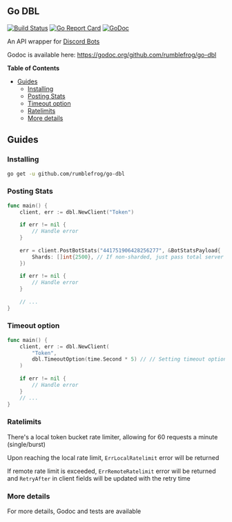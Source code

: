 ## Go DBL

[![Build Status](https://travis-ci.com/rumblefrog/go-dbl.svg?branch=master)](https://travis-ci.com/rumblefrog/go-dbl)
[![Go Report Card](https://goreportcard.com/badge/github.com/rumblefrog/go-dbl)](https://goreportcard.com/report/github.com/rumblefrog/go-dbl)
[![GoDoc](https://godoc.org/github.com/rumblefrog/go-dbl?status.svg)](https://godoc.org/github.com/rumblefrog/go-dbl)

An API wrapper for [Discord Bots](https://discordbots.org/)

Godoc is available here: https://godoc.org/github.com/rumblefrog/go-dbl

<!-- START doctoc generated TOC please keep comment here to allow auto update -->
<!-- DON'T EDIT THIS SECTION, INSTEAD RE-RUN doctoc TO UPDATE -->
**Table of Contents**

- [Guides](#guides)
  - [Installing](#installing)
  - [Posting Stats](#posting-stats)
  - [Timeout option](#timeout-option)
  - [Ratelimits](#ratelimits)
  - [More details](#more-details)

<!-- END doctoc generated TOC please keep comment here to allow auto update -->

## Guides

### Installing

```bash
go get -u github.com/rumblefrog/go-dbl
```

### Posting Stats

```go
func main() {
	client, err := dbl.NewClient("Token")
	
	if err != nil {
		// Handle error
	}
	
	err = client.PostBotStats("441751906428256277", &BotStatsPayload{
		Shards: []int{2500}, // If non-sharded, just pass total server count as the only integer element
	})
	
	if err != nil {
		// Handle error
	}
	
	// ...
}
```

### Timeout option

```go
func main() {
	client, err := dbl.NewClient(
		"Token",
		dbl.TimeoutOption(time.Second * 5) // // Setting timeout option. Default is 3 seconds
	)
	
	if err != nil {
		// Handle error
	}
	// ...
}
```

### Ratelimits

There's a local token bucket rate limiter, allowing for 60 requests a minute (single/burst)

Upon reaching the local rate limit, `ErrLocalRatelimit` error will be returned

If remote rate limit is exceeded, `ErrRemoteRatelimit` error will be returned and `RetryAfter` in client fields will be updated with the retry time

### More details

For more details, Godoc and tests are available
